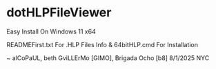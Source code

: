 # dotHLPFileViewer
Easy Install On Windows 11 x64

READMEFirst.txt For .HLP Files Info & 64bitHLP.cmd For Installation

~ alCoPaUL, beth GviLLErMo [GIMO], Brigada Ocho [b8]
8/1/2025 NYC

